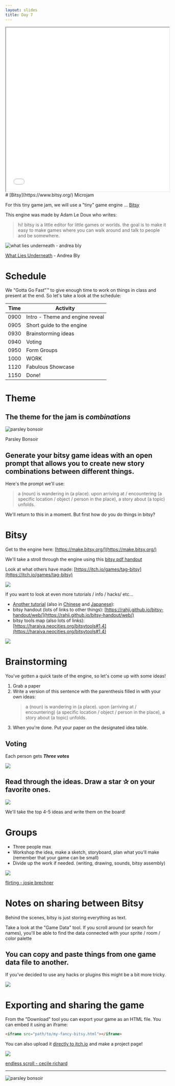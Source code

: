 ```yaml
---
layout: slides
title: Day 7
---
```



<iframe src="one_tuesday_morning_in_april.html" style="height:512px; width:512px;"></iframe>
# [Bitsy](https://www.bitsy.org/) Microjam

For this tiny game jam, we will use a "tiny" game engine ... [Bitsy](https://www.bitsy.org/) 

This engine was made by Adam Le Doux who writes:

> hi! bitsy is a little editor for little games or worlds. the goal is to make it easy to make games where you can walk around and talk to people and be somewhere.



![what lies underneath - andrea bly](assets/what-lies-underneath.gif)

[What Lies Underneath](https://andreablythe.itch.io/what-lies-underneath) - Andrea Bly
# Schedule

We "Gotta Go Fast"™ to give enough time to work on things in class and present at the end. So let's take a look at the schedule:

| Time | Activity                        |
| ---- | ------------------------------- |
| 0900 | Intro - Theme and engine reveal |
| 0905 | Short guide to the engine       |
| 0930 | Brainstorming ideas             |
| 0940 | Voting                          |
| 0950 | Form Groups                     |
| 1000 | WORK                            |
| 1120 | Fabulous Showcase               |
| 1150 | Done!                           |

# Theme

## The theme for the jam is ***combinations*** 

![parsley bonsoir](assets/parsleybonsoir-newseason.gif) 

Parsley Bonsoir

## Generate your bitsy game ideas with an open prompt that allows you to create new story combinations between different things. 

Here's the prompt we'll use:

> a (noun) is wandering in (a place). upon arriving at / encountering (a specific location / object / person in the place), a story about (a topic) unfolds.

We'll return to this in a moment. But first how do you do things in bitsy?
# Bitsy

Get to the engine here: [https://make.bitsy.org/](https://make.bitsy.org/)

We'll take a stroll through the engine using this [bitsy pdf handout](https://zeroday.camp/wp-content/uploads/2018/09/Bitsy-Guides.pdf) 

Look at what others have made: [https://itch.io/games/tag-bitsy](https://itch.io/games/tag-bitsy)

![](assets/Pasted%20image%2020240422204510.png)

If you want to look at even more tutorials / info / hacks/ etc...

- [Another tutorial](https://www.shimmerwitch.space/bitsyTutorial.html) (also in [Chinese](https://zhuanlan.zhihu.com/p/527178844) and [Japanese](https://gamewriter.jp/?p=4874)): 
- bitsy handout (lots of links to other things): [https://rahji.github.io/bitsy-handout/web/](https://rahji.github.io/bitsy-handout/web/)
- bitsy tools map (also lots of links): [https://haraiva.neocities.org/bitsytools#1,4](https://haraiva.neocities.org/bitsytools#1,4)


![](assets/bitsy_snip.gif)


# Brainstorming

You've gotten a quick taste of the engine, so let's come up with some ideas!

1. Grab a paper
2. Write a version of this sentence with the parenthesis filled in with your own ideas:
   > a (noun) is wandering in (a place). upon (arriving at / encountering) (a specific location / object / person in the place), a story about (a topic) unfolds.
3. When you're done. Put your paper on the designated idea table.


## Voting

Each person gets ***Three votes***

![](assets/start-line.gif)
## Read through the ideas. Draw a star ✰ on your favorite ones.

![](assets/start-line.gif)

We'll take the top 4-5 ideas and write them on the board! 

# Groups

- Three people max
- Workshop the idea, make a sketch, storyboard, plan what you'll make (remember that your game can be small)
- Divide up the work if needed. (writing, drawing, sounds, bitsy assembly)

![](assets/Pasted%20image%2020240422204651.png)

[flirting - josie brechner](https://visager.itch.io/flirting)


# Notes on sharing between Bitsy

Behind the scenes, bitsy is just storing everything as text.

Take a look at the "Game Data" tool. If you scroll around (or search for names), you'll be able to find the data connected with your sprite / room / color palette 

## You can copy and paste things from one game data file to another. 

If you've decided to use any hacks or plugins this might be a bit more tricky.

![](assets/Pasted%20image%2020240422213846.png)


# Exporting and sharing the game

From the "Download" tool you can export your game as an HTML file. You can embed it using an iframe:

```html
<iframe src="path/to/my-fancy-bitsy.html"></iframe>
```

You can also upload it [directly to itch.io](https://itch.io/docs/creators/html5#getting-started) and make a project page!




![](assets/endless-scroll.gif)

[endless scroll - cecile richard](https://haraiva.itch.io/endless-scroll)


---





























![parsley bonsoir](assets/parsleybonsoir.gif)





